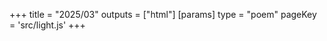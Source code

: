 +++
title = "2025/03"
outputs = ["html"]
[params]
    type = "poem"
    pageKey = 'src/light.js'
+++
